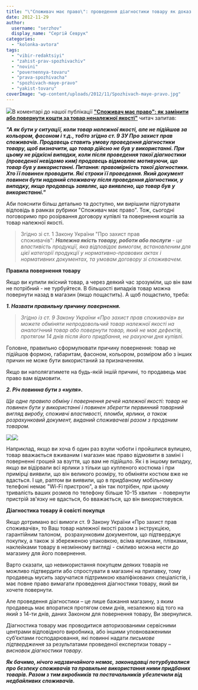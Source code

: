 ```yaml
---
title: "\"Споживач має право\": проведення діагностики товару як доказ його невикористання"
date: 2012-11-29
author: 
  username: "serzhov"
  display_name: "Сергій Севрук"
categories: 
  - "kolonka-avtora"
tags: 
  - "vibir-redaktsiyi"
  - "zahist-prav-spozhivachiv"
  - "novini"
  - "povernennya-tovaru"
  - "prava-spozhivacha"
  - "spozhivach-maye-pravo"
  - "yakist-tovaru"
coverImage: "wp-content/uploads/2012/11/Spozhivach-maye-pravo.jpg"
---
```


[![](https://mpz.brovary.org/wp-content/uploads/2012/11/Spozhivach-maye-pravo.jpg)](https://mpz.brovary.org/wp-content/uploads/2012/11/Spozhivach-maye-pravo.jpg)В коментарі до нашої публікації **["Споживач має право": як замінити або повернути кошти за товар неналежної якості"](https://mpz.brovary.org/spozhivach-maye-pravo-yak-zaminiti-abo-povernuti-koshti-za-tovar-nenalezhnoyi-yakosti/ "Як замінити або повернути кошти за товар неналежної якості")** читач запитав:

**_"А як бути у ситуації, коли товар належної якості, але не підійшов за кольором, фасоном і т.д., тобто згідно ст. 9 ЗУ Про захист прав споживачів. Продавець ставить умову проведення діагностики товару, щоб визначити, що товар дійсно не був у використанні. При цьому не рідкісні випадки, коли після проведення такої діагностики (проведеної невідомо ким) продавець відмовляє мотивуючи, що товар був у використанні. Питання: правомірність такої діагностики. Хто її повинен проводити. Які строки її проведення. Який документ повинен бути наданий споживачу після проведення діагностики, у випадку, якщо продавець заявляє, що виявлено, що товар був у використанні."_**

Аби пояснити більш детально та доступно, ми вирішили підготувати відповідь в рамках рубрики "Споживач має право". Тож, сьогодні поговоримо про розірвання договору купівлі та повернення коштів за товар належної якості.

> Згідно зі ст. 1 Закону України "Про захист прав споживачів": _**Належна якість товару, роботи або послуги** - це властивість продукції, яка відповідає вимогам, встановленим для цієї категорії продукції у нормативно-правових актах і нормативних документах, та умовам договору зі споживачем._

**Правила повернення товару**

Якщо ви купили якісний товар, а через деякий час зрозуміли, що він вам не потрібний - не турбуйтеся. В більшості випадків товар можна повернути назад в магазин (якщо пощастить). А щоб пощастило, треба:

_**1\. Назвати правильну причину повернення.**_

> _Згідно із ст. 9 Закону України «Про захист прав споживачів» ви можете обміняти непродовольчий товар належної якості на аналогічний товар або повернути товар, який не має дефектів, протягом 14 днів після його придбання, не рахуючи дня купівлі._

Головне, правильно сформулювати причину повернення: товар не підійшов формою, габаритам, фасоном, кольором, розміром або з інших причин не може бути використаний за призначенням.

Якщо ви наполягатимете на будь-якій іншій причині, то продавець має право вам відмовити.

_**2\. Річ повинна бути з «нуля».**_

_Ще одне правило обміну і повернення речей належної якості: товар не повинен бути у використанні і повинен зберегти первинний товарний вигляд виробу, споживчі властивості, пломби, ярлики, а також розрахунковий документ, виданий споживачеві разом з проданим товаром._

[![](https://mpz.brovary.org/wp-content/uploads/2012/11/YArlik.jpg)](https://mpz.brovary.org/wp-content/uploads/2012/11/YArlik.jpg)[![](https://mpz.brovary.org/wp-content/uploads/2012/11/Upakovka.jpg)](https://mpz.brovary.org/wp-content/uploads/2012/11/Upakovka.jpg)

Наприклад, якщо ви хоча б один раз взули чоботи і пройшлися вулицею, товар вважається вживаним і магазин має право відмовити в заміні і поверненні грошей за взуття, що вам не підійшло. Як і в іншому випадку, якщо ви відірвали всі ярлики з тільки що купленого костюма і при примірці виявили, що він великого розміру, то обміняти костюм вже не вдасться. І ще, раптом ви виявили, що в придбаному мобільному телефоні немає "Wi-Fi пристрою", а він так потрібен, при цьому тривалість ваших розмов по телефону більше 10-15 хвилин  - повернути пристрій зв'язку не вдасться, бо вважається, що він використовувся.

**Діагностика товару й совісті покупця**

Якщо дотримано всі вимоги ст. 9 Закону України «Про захист прав споживачів», то Ваш товар належної якості разом з інструкцією, гарантійним талоном,  розрахунковим документом, що підтверджує покупку, а також зі збереженою упаковкою, всіма ярликами, плівками, наклейками товару в незмінному вигляді - сміливо можна нести до магазину для його повернення.

Варто сказати, що невикористання покупцем деяких товарів не можливо підтвердити або спростувати в магазині на прилавку, тому продавець мусить заручатися підтримкою кваліфікованих спеціалістів, і має повне право вимагати проведення діагностики товару, який ви хочете повернути.

Але проведення діагностики – це лише бажання магазину, з яким продавець має впоратися протягом семи днів, незалежно від того на який з 14-ти днів, даних Законом для повернення товару, Ви звернулися.

Діагностика товару має проводитися авторизованими сервісними центрами відповідного виробника, або іншими уповноваженими суб’єктами господарювання, які повинні надати _письмове підтвердження_ за результатами проведеної експертизи товару – _висновок діагностики товару_.

_**Як бачимо, нічого надзвичайного немає, законодавці потурбувалися про безпеку споживачів та правильне використання ними придбаних товарів. Разом з тим виробників та постачальників убезпечили від недбайливих споживачів.**_
